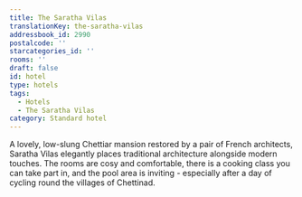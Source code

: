 ```yaml
---
title: The Saratha Vilas
translationKey: the-saratha-vilas
addressbook_id: 2990
postalcode: ''
starcategories_id: ''
rooms: ''
draft: false
id: hotel
type: hotels
tags:
  - Hotels
  - The Saratha Vilas
category: Standard hotel
---
```

A lovely, low-slung Chettiar mansion restored by a pair of French architects, Saratha Vilas elegantly places traditional architecture alongside modern touches. The rooms are cosy and comfortable, there is a cooking class you can take part in, and the pool area is inviting - especially after a day of cycling round the villages of Chettinad.